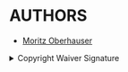 # AUTHORS

* [Moritz Oberhauser](https://github.com/Zomtir)
<details>
  <summary>Copyright Waiver Signature</summary>
<code>-----BEGIN PGP SIGNATURE-----

iQIzBAABCgAdFiEE3NU9wo4aKkQ3BCiJl6pvbLZHLDIFAmZ/GRMACgkQl6pvbLZH
LDL/6g//YyBxXfH0STpkC5cdDGxwIn+NhNPYKdNcCRbs19fWxsmvSClE56wwblqs
5WDjywZpHtu8D4JDIcM/7eICMG070sU5DDPqHzJKVcby0XEWOYcOrIhRXEognL9w
3CTcoMTBn3MdCAsBfEWn7A14YXLFxrZayJkohfkWGx3hrJqbTH3iylPx+kzAorlI
d8RVmLYzm+vU/06iEW5hj4/lQJSN4LpFB+vMGqSEFfvh0SRtgTKO1cCOplf5S4ie
IvvBnhNqzhgJSo357Rou1H5//nv6w93gQKKRgWku6JOF8sf5+3t4DubTEYMMtmvX
/XmvFx+Q+YjX9YQiTWN5uRs0GquOxmjry8l0TYHXHgjogFKOf3RqSKkBTtwv8F/6
oVAsl460QQUGoqfDGVxoNXTwFBAcVbWCH9l+335H8r8w+THkuJhJC+Tt+V1Ok3Qb
SVGNuTwxv8NO+iAo9JJPFcIRSQpl/96uaYVcegrEnGqIWgLnCYzZ6qznOAVHEnNA
/JORyoTgVhwpNbLbXF0iim0QM/4883KRd+pPAz3dDBIyU/S2bJgwqtieDpynWdk/
MtFXl8znSEVlYGXL1uOZ+ED6/eZw4tlguH6JWLkhTQw0W6u0r9KpVei0bLc70mSO
vcKsbSSwhgHCyFmTh8Jyuie/KI7p5vCShJ8tf9lTJg2b6bnLmWA=
=UYCT
-----END PGP SIGNATURE-----</code>
</details>
